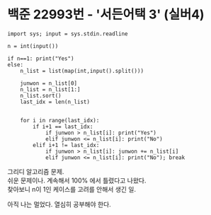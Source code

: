 # 백준 22993번 - '서든어택 3' (실버4)

```
import sys; input = sys.stdin.readline 

n = int(input())

if n==1: print("Yes")
else:
    n_list = list(map(int,input().split()))

    junwon = n_list[0]
    n_list = n_list[1:]
    n_list.sort()
    last_idx = len(n_list)


    for i in range(last_idx):
        if i+1 == last_idx:
            if junwon > n_list[i]: print("Yes")
            elif junwon <= n_list[i]: print("No")
        elif i+1 != last_idx:
            if junwon > n_list[i]: junwon += n_list[i]
            elif junwon <= n_list[i]: print("No"); break
```

그리디 알고리즘 문제.  
쉬운 문제이나. 계속해서 100% 에서 틀렸다고 나왔다.  
찾아보니 n이 1인 케이스를 고려를 안해서 생긴 일.  

아직 나는 멀었다. 열심히 공부해야 한다.  